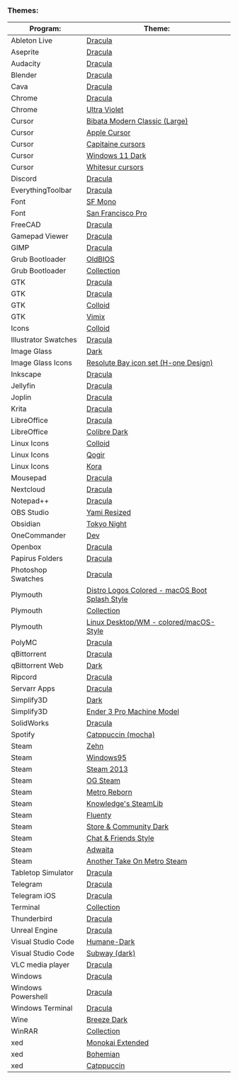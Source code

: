 
```table-of-contents
```
### Themes:
| Program:             | Theme:                                                                                                                            |
| -------------------- | --------------------------------------------------------------------------------------------------------------------------------- |
| Ableton Live         | [Dracula](https://github.com/dracula/ableton-live)                                                                                |
| Aseprite             | [Dracula](https://github.com/dracula/aseprite)                                                                                    |
| Audacity             | [Dracula](https://github.com/dracula/audacity)                                                                                    |
| Blender              | [Dracula](https://github.com/dracula/blender)                                                                                     |
| Cava                 | [Dracula](https://github.com/dracula/cava)                                                                                        |
| Chrome               | [Dracula](https://chromewebstore.google.com/detail/dracula-chrome-theme/gfapcejdoghpoidkfodoiiffaaibpaem?utm_source=ext_app_menu) |
| Chrome               | [Ultra Violet](https://chromewebstore.google.com/detail/ultra-violet/lcknjpenlfdlffeafcadkbjfodmmgdip)                            |
| Cursor               | [Bibata Modern Classic (Large)](https://github.com/ful1e5/Bibata_Cursor)                                                          |
| Cursor               | [Apple Cursor](https://github.com/ful1e5/apple_cursor)                                                                            |
| Cursor               | [Capitaine cursors](https://github.com/keeferrourke/capitaine-cursors)                                                            |
| Cursor               | [Windows 11 Dark](http://www.rw-designer.com/cursor-set/windows-11-dark-theme)                                                    |
| Cursor               | [Whitesur cursors](https://github.com/vinceliuice/WhiteSur-cursors)                                                               |
| Discord              | [Dracula](https://github.com/slowstab/dracula)                                                                                    |
| EverythingToolbar    | [Dracula](https://github.com/dracula/everythingtoolbar)                                                                           |
| Font                 | [SF Mono](https://github.com/supercomputra/SF-Mono-Font)                                                                          |
| Font                 | [San Francisco Pro](https://github.com/sahibjotsaggu/San-Francisco-Pro-Fonts)                                                     |
| FreeCAD              | [Dracula](https://github.com/dracula/freecad)                                                                                     |
| Gamepad Viewer       | [Dracula](https://github.com/dracula/gamepad-viewer)                                                                              |
| GIMP                 | [Dracula](https://github.com/dracula/gimp)                                                                                        |
| Grub Bootloader      | [OldBIOS](https://www.pling.com/p/2072033)                                                                                        |
| Grub Bootloader      | [Collection](https://github.com/jacksaur/Gorgeous-GRUB)                                                                           |
| GTK                  | [Dracula](https://www.gnome-look.org/p/1687249)                                                                                   |
| GTK                  | [Dracula](https://github.com/dracula/gtk)                                                                                         |
| GTK                  | [Colloid](https://github.com/vinceliuice/Colloid-gtk-theme)                                                                       |
| GTK                  | [Vimix](https://github.com/vinceliuice/Vimix-gtk-themes)                                                                          |
| Icons                | [Colloid](https://github.com/vinceliuice/Colloid-icon-theme)                                                                      |
| Illustrator Swatches | [Dracula](https://github.com/dracula/adobe)                                                                                       |
| Image Glass          | [Dark](https://imageglass.org/theme/default-dark-maatarashiii-46)                                                                 |
| Image Glass Icons    | [Resolute Bay icon set (H-one Design)](https://imageglass.org/extension-icon/resolute-bay-icon-set-h-one-design-3)                |
| Inkscape             | [Dracula](https://github.com/dracula/inkscape)                                                                                    |
| Jellyfin             | [Dracula](https://docs.theme-park.dev/themes/jellyfin/#installation)                                                              |
| Joplin               | [Dracula](https://github.com/dracula/joplin)                                                                                      |
| Krita                | [Dracula](https://github.com/dracula/krita)                                                                                       |
| LibreOffice          | [Dracula](https://github.com/dracula/libreoffice)                                                                                 |
| LibreOffice          | [Colibre Dark](https://github.com/rizmut/libreoffice-style-colibre)                                                               |
| Linux Icons          | [Colloid](https://github.com/vinceliuice/Colloid-icon-theme)                                                                      |
| Linux Icons          | [Qogir](https://github.com/vinceliuice/Qogir-icon-theme)                                                                          |
| Linux Icons          | [Kora](https://github.com/bikass/kora)                                                                                            |
| Mousepad             | [Dracula](https://github.com/dracula/mousepad)                                                                                    |
| Nextcloud            | [Dracula](https://github.com/dracula/nextcloud)                                                                                   |
| Notepad++            | [Dracula](https://github.com/dracula/notepad-plus-plus)                                                                           |
| OBS Studio           | [Yami Resized](https://obsproject.com/forum/resources/yami-resized.1611/)                                                         |
| Obsidian             | [Tokyo Night](https://github.com/tcmmichaelb139/obsidian-tokyonight)                                                              |
| OneCommander         | [Dev](https://github.com/Abod1960/One-Commander-Dev-Theme)                                                                        |
| Openbox              | [Dracula](https://draculatheme.com/openbox)                                                                                       |
| Papirus Folders      | [Dracula](https://github.com/dracula/papirus-folders)                                                                             |
| Photoshop Swatches   | [Dracula](https://github.com/dracula/adobe)                                                                                       |
| Plymouth             | [Distro Logos Colored - macOS Boot Splash Style](https://www.pling.com/p/2106821/)                                                |
| Plymouth             | [Collection](https://github.com/adi1090x/plymouth-themes)                                                                         |
| Plymouth             | [Linux Desktop/WM - colored/macOS-Style](https://www.gnome-look.org/p/2214975)                                                    |
| PolyMC               | [Dracula](https://github.com/dracula/polymc)                                                                                      |
| qBittorrent          | [Dracula](https://github.com/dracula/qbittorrent)                                                                                 |
| qBittorrent Web      | [Dark](https://github.com/Carve/qbittorrent-webui-cjratliff.com)                                                                  |
| Ripcord              | [Dracula](https://github.com/dracula/ripcord)                                                                                     |
| Servarr Apps         | [Dracula](https://github.com/themepark-dev/theme.park/)                                                                           |
| Simplify3D           | [Dark](http://www.aunix.de/tmp/s3d/S3D_DIY_Theme.qss)                                                                             |
| Simplify3D           | [Ender 3 Pro Machine Model](https://www.thingiverse.com/thing:4393716/files)                                                      |
| SolidWorks           | [Dracula](https://github.com/dracula/solidworks)                                                                                  |
| Spotify              | [Catppuccin (mocha)](https://github.com/catppuccin/spicetify)                                                                     |
| Steam                | [Zehn](https://github.com/yurisuika/Zehn/)                                                                                        |
| Steam                | [Windows95](https://github.com/2641a40fd44383320adde4b027a1d0b03bd550/steam-win95-skin)                                           |
| Steam                | [Steam 2013](https://gamebanana.com/mods/305429)                                                                                  |
| Steam                | [OG Steam](https://github.com/ungstein/OG-Steam-Library)                                                                          |
| Steam                | [Metro Reborn](https://github.com/RoseTheFlower/MetroSteam)                                                                       |
| Steam                | [Knowledge's SteamLib](https://github.com/Potato95/Knowledges-SteamLib)                                                           |
| Steam                | [Fluenty](https://github.com/Hexality/Fluenty)                                                                                    |
| Steam                | [Store & Community Dark](https://steamskins.pages.dev/guides/installation/#dark-store-pages-by-shiina)                            |
| Steam                | [Chat & Friends Style](https://chat.lasr.skin)                                                                                    |
| Steam                | [Adwaita](https://github.com/Foldex/AdwSteamGtk)                                                                                  |
| Steam                | [Another Take On Metro Steam](https://github.com/Plaer1/ATOMS)                                                                    |
| Tabletop Simulator   | [Dracula](https://github.com/dracula/tabletop-simulator)                                                                          |
| Telegram             | [Dracula](https://github.com/dracula/telegram)                                                                                    |
| Telegram iOS         | [Dracula](https://github.com/dracula/telegram-ios)                                                                                |
| Terminal             | [Collection](https://gogh-co.github.io/Gogh/)                                                                                     |
| Thunderbird          | [Dracula](https://github.com/dracula/thunderbird)                                                                                 |
| Unreal Engine        | [Dracula](https://github.com/dracula/unreal-engine)                                                                               |
| Visual Studio Code   | [Humane-Dark](https://open-vsx.org/extension/sjsepan/sjsepan-humanedark)                                                          |
| Visual Studio Code   | [Subway (dark)](https://marketplace.visualstudio.com/items?itemName=idleberg.subway-dark)                                         |
| VLC media player     | [Dracula](https://addons.videolan.org/p/1647074/)                                                                                 |
| Windows              | [Dracula](https://www.vinstartheme.com/dracula-theme-for-windows/)                                                                |
| Windows Powershell   | [Dracula](https://github.com/dracula/powershell)                                                                                  |
| Windows Terminal     | [Dracula](https://github.com/dracula/windows-terminal)                                                                            |
| Wine                 | [Breeze Dark](https://forums.linuxmint.com/viewtopic.php?t=394382)                                                                |
| WinRAR               | [Collection](https://www.rarlab.com/themes.htm)                                                                                   |
| xed                  | [Monokai Extended](https://gist.github.com/LeoIannacone/71028cc3bce04567d77e)                                                     |
| xed                  | [Bohemian](https://github.com/vapoafe/Xed-Bohemian)                                                                               |
| xed                  | [Catppuccin](https://github.com/catppuccin/xed)                                                                                   |


